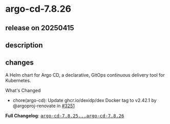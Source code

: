 # argo-cd-7.8.26

## release on 20250415

## description

## changes

A Helm chart for Argo CD, a declarative, GitOps continuous delivery tool for Kubernetes.

What's Changed

* chore(argo-cd): Update ghcr.io/dexidp/dex Docker tag to v2.42.1 by @argoproj-renovate in <a class="issue-link js-issue-link" data-error-text="Failed to load title" data-id="2994709338" data-permission-text="Title is private" data-url="https://github.com/argoproj/argo-helm/issues/3251" data-hovercard-type="pull_request" data-hovercard-url="/argoproj/argo-helm/pull/3251/hovercard" href="https://github.com/argoproj/argo-helm/pull/3251">#3251</a>

<strong>Full Changelog</strong>: <a class="commit-link" href="https://github.com/argoproj/argo-helm/compare/argo-cd-7.8.25...argo-cd-7.8.26"><tt>argo-cd-7.8.25...argo-cd-7.8.26</tt></a>

